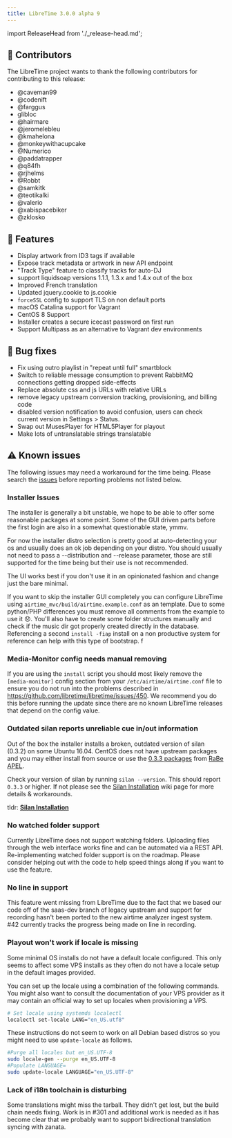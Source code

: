 ```yaml
---
title: LibreTime 3.0.0 alpha 9
---
```


import ReleaseHead from './\_release-head.md';

<ReleaseHead date="2021-01-05" version="3.0.0-alpha.9"/>

## :sparkling_heart: Contributors

The LibreTime project wants to thank the following contributors for contributing to this release:

- @caveman99
- @codenift
- @farggus
- glibloc
- @hairmare
- @jeromelebleu
- @kmahelona
- @monkeywithacupcake
- @Numerico
- @paddatrapper
- @q84fh
- @rjhelms
- @Robbt
- @samkitk
- @teotikalki
- @valerio
- @xabispacebiker
- @zklosko

## :rocket: Features

- Display artwork from ID3 tags if available
- Expose track metadata or artwork in new API endpoint
- "Track Type" feature to classify tracks for auto-DJ
- support liquidsoap versions 1.1.1, 1.3.x and 1.4.x out of the box
- Improved French translation
- Updated jquery.cookie to js.cookie
- `forceSSL` config to support TLS on non default ports
- macOS Catalina support for Vagrant
- CentOS 8 Support
- Installer creates a secure icecast password on first run
- Support Multipass as an alternative to Vagrant dev environments

## :bug: Bug fixes

- Fix using outro playlist in "repeat until full" smartblock
- Switch to reliable message consumption to prevent RabbitMQ connections getting dropped side-effects
- Replace absolute css and js URLs with relative URLs
- remove legacy upstream conversion tracking, provisioning, and billing code
- disabled version notification to avoid confusion, users can check current version in Settings > Status.
- Swap out MusesPlayer for HTML5Player for playout
- Make lots of untranslatable strings translatable

## :warning: Known issues

The following issues may need a workaround for the time being. Please search the [issues](https://github.com/libretime/libretime/issues) before reporting problems not listed below.

### Installer Issues

The installer is generally a bit unstable, we hope to be able to offer some reasonable packages at some point. Some of the GUI driven parts before the first login are also in a somewhat questionable state, ymmv.

For now the installer distro selection is pretty good at auto-detecting your os and usually does an ok job depending on your distro. You should usually not need to pass a --distribution and --release parameter, those are still supported for the time being but their use is not recommended.

The UI works best if you don't use it in an opinionated fashion and change just the bare minimal.

If you want to skip the installer GUI completely you can configure LibreTime using `airtime_mvc/build/airtime.example.conf` as an template. Due to some python/PHP differences you must remove all comments from the example to use it 😞. You'll also have to create some folder structures manually and check if the music dir got properly created directly in the database. Referencing a second `install -fiap` install on a non productive system for reference can help with this type of bootstrap.
f

### Media-Monitor config needs manual removing

If you are using the `install` script you should most likely remove the `[media-monitor]` config section from your `/etc/airtime/airtime.conf` file to ensure you do not run into the problems described in
https://github.com/libretime/libretime/issues/450. We recommend you do this before running the update since there are no known LibreTime releases that depend on the config value.

### Outdated silan reports unreliable cue in/out information

Out of the box the installer installs a broken, outdated version of silan (0.3.2) on some Ubuntu 16.04. CentOS does not have upstream packages and you may either install from source or use the [0.3.3 packages](https://github.com/radiorabe/centos-rpm-silan) from [RaBe APEL](https://build.opensuse.org/project/show/home:radiorabe:audio).

Check your version of silan by running `silan --version`. This should report `0.3.3` or higher. If not please see the [Silan Installation](https://github.com/libretime/libretime/wiki/Silan-Installation) wiki page for more details & workarounds.

tldr: **[Silan Installation](https://github.com/libretime/libretime/wiki/Silan-Installation)**

### No watched folder support

Currently LibreTime does not support watching folders. Uploading files through the web interface works fine and can be automated via a REST API. Re-implementing watched folder support is on the roadmap. Please consider helping out with the code to help speed things along if you want to use the feature.

### No line in support

This feature went missing from LibreTime due to the fact that we based our code off of the saas-dev branch of legacy upstream and support for recording hasn't been ported to the new airtime analyzer ingest system. #42 currently tracks the progress being made on line in recording.

### Playout won't work if locale is missing

Some minimal OS installs do not have a default locale configured. This only seems to affect some VPS installs as they often do not have a locale setup in the default images provided.

You can set up the locale using a combination of the following commands. You might also want to consult the documentation of your VPS provider as it may contain an official way to set up locales when provisioning a VPS.

```bash
# Set locale using systemds localectl
localectl set-locale LANG="en_US.utf8"
```

These instructions do not seem to work on all Debian based distros so you might need to use `update-locale` as follows.

```bash
#Purge all locales but en_US.UTF-8
sudo locale-gen --purge en_US.UTF-8
#Populate LANGUAGE=
sudo update-locale LANGUAGE="en_US.UTF-8"
```

### Lack of i18n toolchain is disturbing

Some translations might miss the tarball. They didn't get lost, but the build chain needs fixing. Work is in #301 and additional work is needed as it has become clear that we probably want to support bidirectional translation syncing with zanata.
